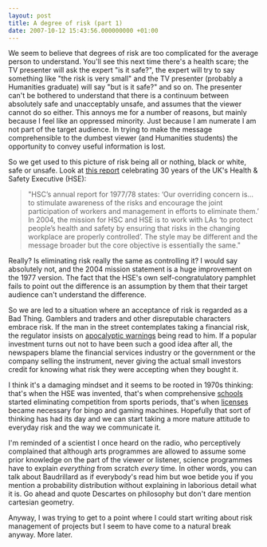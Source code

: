 ```yaml
---
layout: post
title: A degree of risk (part 1)
date: 2007-10-12 15:43:56.000000000 +01:00
---
```

We seem to believe that degrees of risk are too complicated for the average person to understand. You'll see this next time there's a health scare; the TV presenter will ask the expert "is it safe?", the expert will try to say something like "the risk is very small" and the TV presenter (probably a Humanities graduate) will say "but is it safe?" and so on. The presenter can't be bothered to understand that there is a continuum between absolutely safe and unacceptably unsafe, and assumes that the viewer cannot do so either. This annoys me for a number of reasons, but mainly because I feel like an oppressed minority. Just because I am numerate I am not part of the target audience. In trying to make the message comprehensible to the dumbest viewer (and Humanities students) the opportunity to convey useful information is lost.

So we get used to this picture of risk being all or nothing, black or white, safe or unsafe. Look at <a href="http://www.hse.gov.uk/aboutus/reports/30years.pdf">this report</a> celebrating 30 years of the UK's Health &amp; Safety Executive (HSE):
<blockquote>"HSC’s annual report for 1977/78 states: ‘Our overriding concern is… to stimulate awareness of the risks and encourage the joint participation of workers and management in efforts to eliminate them.’ In 2004, the mission for HSC and HSE is to work with LAs ‘to protect people’s health and safety by ensuring that risks in the changing workplace are properly controlled’. The style may be different and the message broader but the core objective is essentially the same."</blockquote>
Really? Is eliminating risk really the same as controlling it? I would say absolutely not, and the 2004 mission statement is a huge improvement on the 1977 version. The fact that the HSE's own self-congratulatory pamphlet fails to point out the difference is an assumption by them that their target audience can't understand the difference.

So we are led to a situation where an acceptance of risk is regarded as a Bad Thing. Gamblers and traders and other disreputable characters embrace risk. If the man in the street contemplates taking a financial risk, the regulator insists on <a href="http://www.moneymadeclear.fsa.gov.uk/pdfs/capital_risk.pdf">apocalyptic warnings</a> being read to him. If a popular investment turns out not to have been such a good idea after all, the newspapers blame the financial services industry or the government or the company selling the instrument, never giving the actual small investors credit for knowing what risk they were accepting when they bought it.

I think it's a damaging mindset and it seems to be rooted in 1970s thinking: that's when the HSE was invented, that's when comprehensive <a href="http://www.accidental-light.com/?p=219">schools</a> started eliminating competition from sports periods, that's when <a href="http://observer.guardian.co.uk/review/story/0,,1984051,00.html">licenses</a> became necessary for bingo and gaming machines. Hopefully that sort of thinking has had its day and we can start taking a more mature attitude to everyday risk and the way we communicate it.

I'm reminded of a scientist I once heard on the radio, who perceptively complained that although arts programmes are allowed to assume some prior knowledge on the part of the viewer or listener, science programmes have to explain <em>everything</em> from scratch <em>every</em> time. In other words, you can talk about Baudrillard as if everybody's read him but woe betide you if you mention a probability distribution without explaining in laborious detail what it is. Go ahead and quote Descartes on philosophy but don't dare mention cartesian geometry.

Anyway, I was trying to get to a point where I could start writing about risk management of projects but I seem to have come to a natural break anyway. More later.
